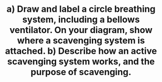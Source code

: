 ---
title: "a) Draw and label a circle breathing system, including a bellows ventilator. On your diagram, show where a scavenging system is attached. b) Describe how an active scavenging system works, and the purpose of scavenging."
entityType: SAQ
exam: PEX
college: ANZCA
year: 2024
sitting: B
question: 15
passRate: 40
lo:
- "[[BT_SQ 1.13]]"
- "[[BT_SQ 1.9]]"
EC_expectedDomains:
- "correctly drawn and labelled diagram"
- "scavenging is coupled to"
- "the manual APL valve on the bag limb"
- "the ventilator’s APL valve equivalent"
- "description of how active scavenging works"
- "low resistance tubing connects from both the manual and ventilator APL valves, to a reservoir chamber"
- "the reservoir is open at one end, so that no backpressure can build-up, and suction can entrain room air continually so that no negative pressure can be applied directly to the circuit"
- "suction is attached to the reservoir chamber"
- "scavenged gases are vented out the roof of the hospital"
- "safety valves prevent any positive or negative pressure developing within the scavenging system"
- "purpose of scavenging"
EC_extraCredit:
- "detail and breadth of answer"
- "diagrams to enhance the description of scavenging"
- "specifying the diameter of scavenging connections (different from circuit)"
EC_errorsCommon:
- "Many diagrams contained serious errors or omissions, reflecting poor understanding of the equipment used by anaesthetists daily."
- "Many diagrams were poorly labelled, or lacked any explanation."
- "Scavenging is coupled BOTH to the manual APL valve (which is on the bag limb), and to the ventilator’s APL valve equivalent. Fresh gas is being added CONTINUALLY to the circle breathing system, and this must have a means to escape. This is one of the functions of the APL valves. Scavenging is coupled to these to collect this waste gas, to prevent pollution of the operating theatre. Note that the manual APL valve has no function at all when the ventilator is in use."
- "By far the most common omission was the lack of scavenging from the back of the ventilator."
- "Scavenging systems are designed such that suction cannot be applied directly to the breathing system. This is why a reservoir chamber is required. Many candidates drew variations of scavenging arising directly from the inspiratory or expiratory limbs of the circle."
- "Some candidates claimed that scavenging enables recycling of volatile agents."
- "Some candidates claimed that waste gas is stored somewhere for transport away; or that gases are piped far away from the hospital for release."
- "Many answers overstated the occupational hazard posed by inhalational agents to clinical staff."
- "Scavenging has no role in minimising pollution of the earth’s atmosphere."
---